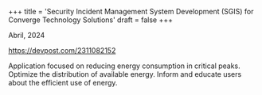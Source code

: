 +++
title = 'Security Incident Management System Development (SGIS) for Converge Technology Solutions'
draft = false
+++

Abril, 2024

https://devpost.com/2311082152

Application focused on reducing energy consumption in critical peaks.
Optimize the distribution of available energy.
Inform and educate users about the efficient use of energy.

